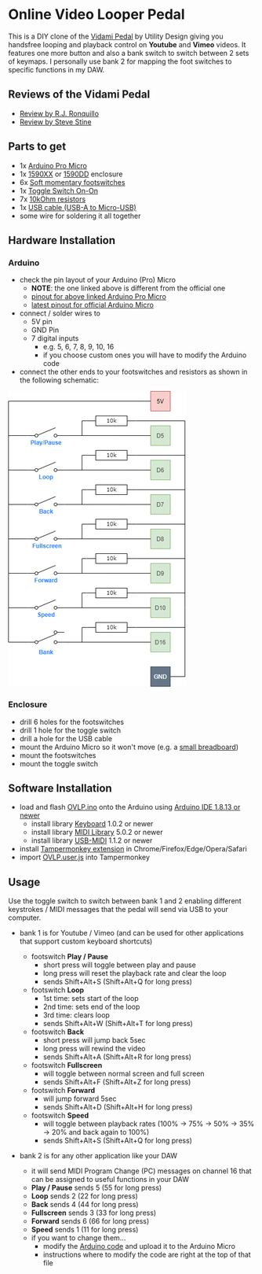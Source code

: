 # Online Video Looper Pedal
This is a DIY clone of the [Vidami Pedal](https://utility.design) by Utility Design giving you handsfree looping and playback control on **Youtube** and **Vimeo** videos. It features one more button and also a bank switch to switch between 2 sets of keymaps. I personally use bank 2 for mapping the foot switches to specific functions in my DAW.

## Reviews of the Vidami Pedal
- [Review by R.J. Ronquillo](https://www.youtube.com/watch?v=VKHbrlyeI6I)
- [Review by Steve Stine](https://www.youtube.com/watch?v=Oeq5DZQMakY)

## Parts to get
- 1x [Arduino Pro Micro](https://www.amazon.de/dp/B01KMFRCN0/)
- 1x [1590XX](https://www.taydaelectronics.com/catalogsearch/result/?q=1590xx) or [1590DD](https://www.taydaelectronics.com/catalogsearch/result/?q=1590dd) enclosure
- 6x [Soft momentary footswitches](https://www.taydaelectronics.com/spst-momentary-soft-touch-push-button-stomp-foots-pedal-switch.html)
- 1x [Toggle Switch On-On](https://www.taydaelectronics.com/mini-toggle-switch-1m-series-spdt-on-on-short-lever.html)
- 7x [10kOhm resistors](https://www.taydaelectronics.com/10k-ohm-1-2w-5-carbon-film-resistor.html)
- 1x [USB cable (USB-A to Micro-USB)](https://www.amazon.de/dp/B019Q6Y2MK/)
- some wire for soldering it all together

## Hardware Installation

### Arduino
 - check the pin layout of your Arduino (Pro) Micro
    - **NOTE**: the one linked above is different from the official one
    - [pinout for above linked Arduino Pro Micro](https://github.com/sparkfun/Pro_Micro/raw/master/Documentation/ProMicro16MHzv2.pdf)
    - [latest pinout for official Arduino Micro](https://content.arduino.cc/assets/Pinout-Micro_latest.png)
 - connect / solder wires to
    - 5V pin
    - GND Pin
    - 7 digital inputs
      - e.g. 5, 6, 7, 8, 9, 10, 16
      - if you choose custom ones you will have to modify the Arduino code
 - connect the other ends to your footswitches and resistors as shown in the following schematic:
 
 ![Schematic](https://github.com/andreasbrett/OVLP/raw/master/Schematic/schematic.png)

### Enclosure
 - drill 6 holes for the footswitches
 - drill 1 hole for the toggle switch
 - drill a hole for the USB cable
 - mount the Arduino Micro so it won't move (e.g. a [small breadboard](https://www.taydaelectronics.com/catalogsearch/result/?q=170+point+breadboard))
 - mount the footswitches
 - mount the toggle switch

## Software Installation
 - load and flash [OVLP.ino](Arduino/OVLP/OVLP.ino) onto the Arduino using [Arduino IDE 1.8.13 or newer](https://www.arduino.cc/en/Main/Software)
	- install library [Keyboard](https://www.arduino.cc/reference/en/language/functions/usb/keyboard/) 1.0.2 or newer
	- install library [MIDI Library](https://github.com/FortySevenEffects/arduino_midi_library) 5.0.2 or newer
	- install library [USB-MIDI](https://github.com/lathoub/Arduino-USBMIDI) 1.1.2 or newer
 - install [Tampermonkey extension](https://www.tampermonkey.net/) in Chrome/Firefox/Edge/Opera/Safari
 - import [OVLP.user.js](Tampermonkey/OVLP.user.js) into Tampermonkey

## Usage
Use the toggle switch to switch between bank 1 and 2 enabling different keystrokes / MIDI messages that the pedal will send via USB to your computer.

 - bank 1 is for Youtube / Vimeo (and can be used for other applications that support custom keyboard shortcuts)
   - footswitch **Play / Pause**
      - short press will toggle between play and pause
	  - long press will reset the playback rate and clear the loop
	  - sends Shift+Alt+S (Shift+Alt+Q for long press)
   - footswitch **Loop**
      - 1st time: sets start of the loop
      - 2nd time: sets end of the loop
      - 3rd time: clears loop
	  - sends Shift+Alt+W (Shift+Alt+T for long press)
   - footswitch **Back**
      - short press will jump back 5sec
	  - long press will rewind the video
	  - sends Shift+Alt+A (Shift+Alt+R for long press)
   - footswitch **Fullscreen**
      - will toggle between normal screen and full screen
	  - sends Shift+Alt+F (Shift+Alt+Z for long press)
   - footswitch **Forward**
      - will jump forward 5sec
	  - sends Shift+Alt+D (Shift+Alt+H for long press)
   - footswitch **Speed**
      - will toggle between playback rates (100% -> 75% -> 50% -> 35% -> 20% and back again to 100%)
	  - sends Shift+Alt+S (Shift+Alt+Q for long press)

 - bank 2 is for any other application like your DAW
   - it will send MIDI Program Change (PC) messages on channel 16 that can be assigned to useful functions in your DAW
   - **Play / Pause** sends 5 (55 for long press)
   - **Loop** sends 2 (22 for long press)
   - **Back** sends 4 (44 for long press)
   - **Fullscreen** sends 3 (33 for long press)
   - **Forward** sends 6 (66 for long press)
   - **Speed** sends 1 (11 for long press)
   - if you want to change them...
     - modify the [Arduino code](Arduino/OVLP/OVLP.ino) and upload it to the Arduino Micro
     - instructions where to modify the code are right at the top of that file
